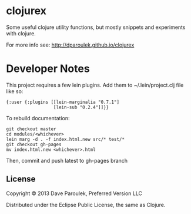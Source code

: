 # clojurex

Some useful clojure utility functions, but mostly snippets and
experiments with clojure. 

For more info see: http://dparoulek.github.io/clojurex

# Developer Notes

This project requires a few lein plugins. Add them to
~/.lein/project.clj file like so:

    {:user {:plugins [[lein-marginalia "0.7.1"]
                      [lein-sub "0.2.4"]]}}

To rebuild documentation: 

    git checkout master
    cd modules/<whichever>
    lein marg -d . -f index.html.new src/* test/*
    git checkout gh-pages
    mv index.html.new <whichever>.html

Then, commit and push latest to gh-pages branch

## License

Copyright © 2013 Dave Paroulek, Preferred Version LLC

Distributed under the Eclipse Public License, the same as Clojure.
